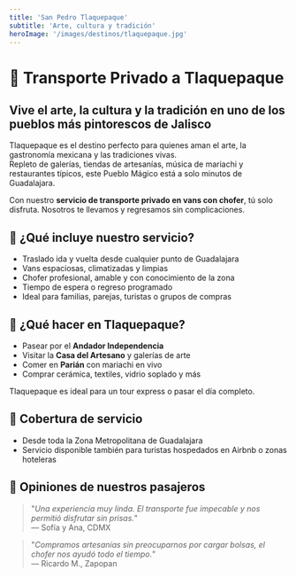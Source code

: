 ```yaml
---
title: 'San Pedro Tlaquepaque'
subtitle: 'Arte, cultura y tradición'
heroImage: '/images/destinos/tlaquepaque.jpg'
---
```


<!-- Déjate enamorar por Tlaquepaque: artesanías, música de mariachi, tequila y gastronomía mexicana en un entorno lleno de color.

Te llevamos desde cualquier punto de Guadalajara con transporte privado. Ideal para un tour cultural express o de compras. -->


# 🎨 Transporte Privado a Tlaquepaque

## Vive el arte, la cultura y la tradición en uno de los pueblos más pintorescos de Jalisco

Tlaquepaque es el destino perfecto para quienes aman el arte, la gastronomía mexicana y las tradiciones vivas.  
Repleto de galerías, tiendas de artesanías, música de mariachi y restaurantes típicos, este Pueblo Mágico está a solo minutos de Guadalajara.

Con nuestro **servicio de transporte privado en vans con chofer**, tú solo disfruta. Nosotros te llevamos y regresamos sin complicaciones.


## 🚐 ¿Qué incluye nuestro servicio?

- Traslado ida y vuelta desde cualquier punto de Guadalajara  
- Vans espaciosas, climatizadas y limpias  
- Chofer profesional, amable y con conocimiento de la zona  
- Tiempo de espera o regreso programado  
- Ideal para familias, parejas, turistas o grupos de compras


## 🏺 ¿Qué hacer en Tlaquepaque?

- Pasear por el **Andador Independencia**  
- Visitar la **Casa del Artesano** y galerías de arte  
- Comer en **Parián** con mariachi en vivo  
- Comprar cerámica, textiles, vidrio soplado y más

Tlaquepaque es ideal para un tour express o pasar el día completo.


## 📍 Cobertura de servicio

- Desde toda la Zona Metropolitana de Guadalajara  
- Servicio disponible también para turistas hospedados en Airbnb o zonas hoteleras


## 💬 Opiniones de nuestros pasajeros

> "_Una experiencia muy linda. El transporte fue impecable y nos permitió disfrutar sin prisas._"  
> — Sofía y Ana, CDMX

> "_Compramos artesanías sin preocuparnos por cargar bolsas, el chofer nos ayudó todo el tiempo._"  
> — Ricardo M., Zapopan